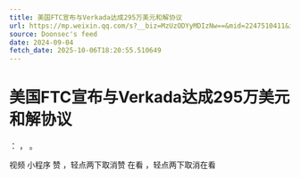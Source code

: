 ```yaml
---
title: 美国FTC宣布与Verkada达成295万美元和解协议
url: https://mp.weixin.qq.com/s?__biz=MzUzODYyMDIzNw==&mid=2247510411&idx=1&sn=6531340de9adcd5c45539d4c51bbf726
source: Doonsec's feed
date: 2024-09-04
fetch_date: 2025-10-06T18:20:55.510649
---
```


# 美国FTC宣布与Verkada达成295万美元和解协议

：
，
。

视频
小程序
赞
，轻点两下取消赞
在看
，轻点两下取消在看